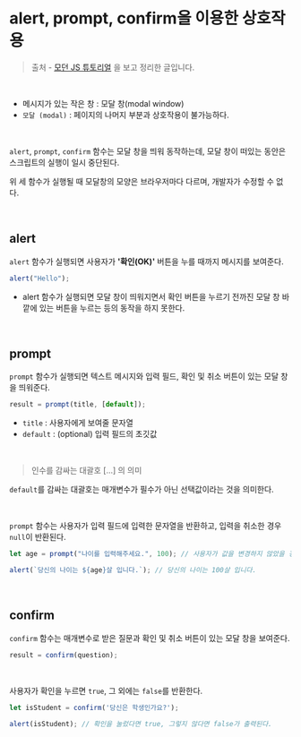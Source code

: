 # alert, prompt, confirm을 이용한 상호작용

> 출처 - [모던 JS 튜토리얼](https://ko.javascript.info/) 을 보고 정리한 글입니다.

<br>

- 메시지가 있는 작은 창 : 모달 창(modal window)
- `모달 (modal)` : 페이지의 나머지 부분과 상호작용이 불가능하다.

<br>

`alert`, `prompt`, `confirm` 함수는 모달 창을 띄워 동작하는데, 모달 창이 떠있는 동안은 스크립트의 실행이 일시 중단된다.

위 세 함수가 실행될 때 모달창의 모양은 브라우저마다 다르며, 개발자가 수정할 수 없다.

<br>

## alert

`alert` 함수가 실행되면 사용자가 **'확인(OK)'** 버튼을 누를 때까지 메시지를 보여준다.

```javascript
alert("Hello");
```

- alert 함수가 실행되면 모달 창이 띄워지면서 확인 버튼을 누르기 전까진 모달 창 바깥에 있는 버튼을 누르는 등의 동작을 하지 못한다.

<br>

## prompt

`prompt` 함수가 실행되면 텍스트 메시지와 입력 필드, 확인 및 취소 버튼이 있는 모달 창을 띄워준다.

```javascript
result = prompt(title, [default]);
```

- `title` : 사용자에게 보여줄 문자열
- `default` : (optional) 입력 필드의 초깃값

<br>

> 인수를 감싸는 대괄호 [...] 의 의미

`default`를 감싸는 대괄호는 매개변수가 필수가 아닌 선택값이라는 것을 의미한다.

<br>

`prompt` 함수는 사용자가 입력 필드에 입력한 문자열을 반환하고, 입력을 취소한 경우 `null`이 반환된다.

```javascript
let age = prompt("나이를 입력해주세요.", 100); // 사용자가 값을 변경하지 않았을 경우 기본값 100이 age에 입력된다.

alert(`당신의 나이는 ${age}살 입니다.`); // 당신의 나이는 100살 입니다. 
```

<br>

## confirm

`confirm` 함수는 매개변수로 받은 질문과 확인 및 취소 버튼이 있는 모달 창을 보여준다.

```javascript
result = confirm(question);
```

<br>

사용자가 확인을 누르면 `true`, 그 외에는 `false`를 반환한다.

```javascript
let isStudent = confirm('당신은 학생인가요?');

alert(isStudent); // 확인을 눌렀다면 true, 그렇지 않다면 false가 출력된다.
```







